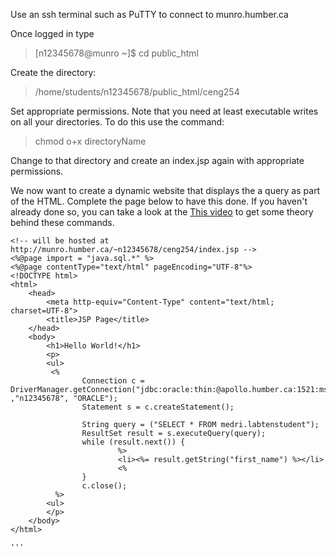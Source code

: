   

Use an ssh terminal such as PuTTY to connect to munro.humber.ca

Once logged in type

> [n12345678@munro ~]$ cd public_html

Create the directory:

> /home/students/n12345678/public_html/ceng254

Set appropriate permissions.  Note that you need at least executable writes on all your directories.  To do this use the command:

> chmod o+x directoryName

Change to that directory and create an index.jsp again with appropriate permissions.

We now want to create a dynamic website that displays the a query as part of the HTML. Complete the page below to have this done.  If you haven't already done so, you can take a look at the <a href="https://www.lynda.com/Java-tutorials/Up-Running-Java-Applications/435790-2.html"> This video</a> to get some theory behind these commands.

```
<!-- will be hosted at http://munro.humber.ca/~n12345678/ceng254/index.jsp -->
<%@page import = "java.sql.*" %>
<%@page contentType="text/html" pageEncoding="UTF-8"%>
<!DOCTYPE html>
<html>
    <head>
        <meta http-equiv="Content-Type" content="text/html; charset=UTF-8">
        <title>JSP Page</title>
    </head>
    <body>
        <h1>Hello World!</h1>
        <p>
        <ul>
         <%
                Connection c = DriverManager.getConnection("jdbc:oracle:thin:@apollo.humber.ca:1521:msit" ,"n12345678", "ORACLE");
                Statement s = c.createStatement();

                String query = ("SELECT * FROM medri.labtenstudent");
                ResultSet result = s.executeQuery(query);
                while (result.next()) {
                        %>
                        <li><%= result.getString("first_name") %></li>
                        <%
                }
                c.close();
          %>
        <ul>
        </p>
    </body>
</html>

'''

